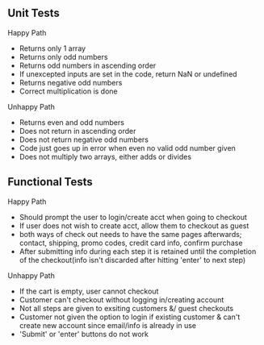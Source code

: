 Unit Tests
---
Happy Path
- Returns only 1 array
- Returns only odd numbers
- Returns odd numbers in ascending order
- If unexcepted inputs are set in the code, return NaN or undefined
- Returns negative odd numbers
- Correct multiplication is done

Unhappy Path
- Returns even and odd numbers
- Does not return in ascending order
- Does not return negative odd numbers
- Code just goes up in error when even no valid odd number given
- Does not multiply two arrays, either adds or divides


Functional Tests
---
Happy Path
- Should prompt the user to login/create acct when going to checkout
- If user does not wish to create acct, allow them to checkout as guest
- both ways of check out needs to have the same pages afterwards; contact, shipping, promo codes, credit card info, confirm purchase
- After submitting info during each step it is retained until the completion of the checkout(info isn't discarded after hitting 'enter' to next step)

Unhappy Path
- If the cart is empty, user cannot checkout
- Customer can't checkout without logging in/creating account
- Not all steps are given to exsiting customers &/ guest checkouts
- Customer not given the option to login if existing customer & can't create new account since email/info is already in use
- 'Submit' or 'enter' buttons do not work